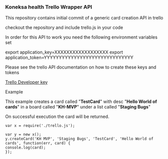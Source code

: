### Koneksa health Trello Wrapper API 


This repository contains initial commit of a generic card creation API in trello 

checkout the repository and include trello.js in your code 

In order for this API to work you need the following environment variables set 

export application_key=XXXXXXXXXXXXXXXXXX
export application_token=YYYYYYYYYYYYYYYYYYYYYYYYYYYYYY


Please see the trello API documentation on how to create these keys and tokens 

[Trello Developer key](https://trello.com/docs/index.html#generating-your-developer-key)


Example 

This example creates a card called "**TestCard**" with desc "**Hello World of cards**" in a board called "**KH-MVP**" under a list called "**Staging Bugs**"


On successful execution the card will be returned. 

	var x = require('./trello.js');

	var y = new x();
	y.createCard('KH MVP', 'Staging Bugs', 'TestCard', 'Hello World of cards', function(err, card) {
    console.log(card);
	});
	
	
	
